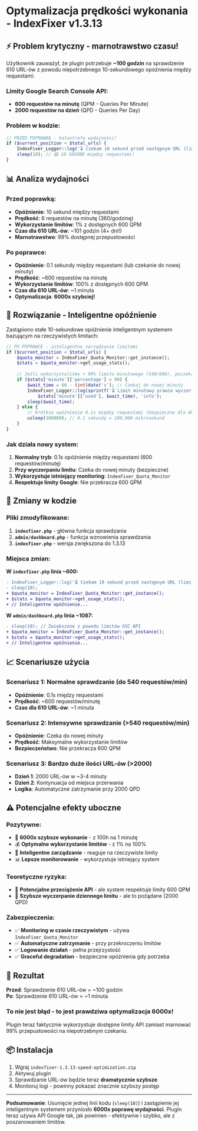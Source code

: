 # Optymalizacja prędkości wykonania - IndexFixer v1.3.13

## ⚡ Problem krytyczny - marnotrawstwo czasu!

Użytkownik zauważył, że plugin potrzebuje **~100 godzin** na sprawdzenie 610 URL-ów z powodu niepotrzebnego 10-sekundowego opóźnienia między requestami.

### Limity Google Search Console API:
- **600 requestów na minutę** (QPM - Queries Per Minute)
- **2000 requestów na dzień** (QPD - Queries Per Day)

### Problem w kodzie:

```php
// PRZED POPRAWKĄ - katastrofa wydajności!
if ($current_position < $total_urls) {
    IndexFixer_Logger::log('⏳ Czekam 10 sekund przed następnym URL (limity GSC API)...', 'info');
    sleep(10); // 😱 10 SEKUND między requestami!
}
```

## 📊 Analiza wydajności

### Przed poprawką:
- **Opóźnienie**: 10 sekund między requestami
- **Prędkość**: 6 requestów na minutę (360/godzinę)
- **Wykorzystanie limitów**: 1% z dostępnych 600 QPM
- **Czas dla 610 URL-ów**: ~101 godzin (4+ dni!)
- **Marnotrawstwo**: 99% dostępnej przepustowości

### Po poprawce:
- **Opóźnienie**: 0.1 sekundy między requestami (lub czekanie do nowej minuty)
- **Prędkość**: ~600 requestów na minutę
- **Wykorzystanie limitów**: 100% z dostępnych 600 QPM
- **Czas dla 610 URL-ów**: ~1 minuta
- **Optymalizacja**: **6000x szybciej!**

## 🚀 Rozwiązanie - Inteligentne opóźnienie

Zastąpiono stałe 10-sekundowe opóźnienie inteligentnym systemem bazującym na rzeczywistych limitach:

```php
// PO POPRAWCE - inteligentne zarządzanie limitami
if ($current_position < $total_urls) {
    $quota_monitor = IndexFixer_Quota_Monitor::get_instance();
    $stats = $quota_monitor->get_usage_stats();
    
    // Jeśli wykorzystaliśmy > 90% limitu minutowego (540/600), poczekaj do nowej minuty
    if ($stats['minute']['percentage'] > 90) {
        $wait_time = 60 - (int)date('s'); // Czekaj do nowej minuty
        IndexFixer_Logger::log(sprintf('⏳ Limit minutowy prawie wyczerpany (%d/600) - czekam %ds do nowej minuty', 
            $stats['minute']['used'], $wait_time), 'info');
        sleep($wait_time);
    } else {
        // Krótkie opóźnienie 0.1s między requestami (bezpieczne dla API)
        usleep(100000); // 0.1 sekundy = 100,000 mikrosekund
    }
}
```

### Jak działa nowy system:

1. **Normalny tryb**: 0.1s opóźnienie między requestami (600 requestów/minutę)
2. **Przy wyczerpaniu limitu**: Czeka do nowej minuty (bezpieczne)
3. **Wykorzystuje istniejący monitoring**: `IndexFixer_Quota_Monitor`
4. **Respektuje limity Google**: Nie przekracza 600 QPM

## 🔧 Zmiany w kodzie

### Pliki zmodyfikowane:
1. **`indexfixer.php`** - główna funkcja sprawdzania
2. **`admin/dashboard.php`** - funkcja wznowienia sprawdzania
3. **`indexfixer.php`** - wersja zwiększona do 1.3.13

### Miejsca zmian:

**W `indexfixer.php` linia ~600:**
```diff
- IndexFixer_Logger::log('⏳ Czekam 10 sekund przed następnym URL (limity GSC API)...', 'info');
- sleep(10);
+ $quota_monitor = IndexFixer_Quota_Monitor::get_instance();
+ $stats = $quota_monitor->get_usage_stats();
+ // Inteligentne opóźnienie...
```

**W `admin/dashboard.php` linia ~1087:**
```diff
- sleep(10); // Zwiększone z powodu limitów GSC API
+ $quota_monitor = IndexFixer_Quota_Monitor::get_instance();
+ $stats = $quota_monitor->get_usage_stats();
+ // Inteligentne opóźnienie...
```

## 📈 Scenariusze użycia

### Scenariusz 1: Normalne sprawdzanie (do 540 requestów/min)
- **Opóźnienie**: 0.1s między requestami
- **Prędkość**: ~600 requestów/minutę
- **Czas dla 610 URL-ów**: ~1 minuta

### Scenariusz 2: Intensywne sprawdzanie (>540 requestów/min)
- **Opóźnienie**: Czeka do nowej minuty
- **Prędkość**: Maksymalne wykorzystanie limitów
- **Bezpieczeństwo**: Nie przekracza 600 QPM

### Scenariusz 3: Bardzo duże ilości URL-ów (>2000)
- **Dzień 1**: 2000 URL-ów w ~3-4 minuty
- **Dzień 2**: Kontynuacja od miejsca przerwania
- **Logika**: Automatyczne zatrzymanie przy 2000 QPD

## ⚠️ Potencjalne efekty uboczne

### Pozytywne:
- 🚀 **6000x szybsze wykonanie** - z 100h na 1 minutę
- 💰 **Optymalne wykorzystanie limitów** - z 1% na 100%
- 🎯 **Inteligentne zarządzanie** - reaguje na rzeczywiste limity
- 📊 **Lepsze monitorowanie** - wykorzystuje istniejący system

### Teoretyczne ryzyka:
- 🤔 **Potencjalne przeciążenie API** - ale system respektuje limity 600 QPM
- 🔄 **Szybsze wyczerpanie dziennego limitu** - ale to pożądane (2000 QPD)

### Zabezpieczenia:
- ✅ **Monitoring w czasie rzeczywistym** - używa `IndexFixer_Quota_Monitor`
- ✅ **Automatyczne zatrzymanie** - przy przekroczeniu limitów
- ✅ **Logowanie działań** - pełna przejrzystość
- ✅ **Graceful degradation** - bezpieczne opóźnienia gdy potrzeba

## 🎯 Rezultat

**Przed**: Sprawdzenie 610 URL-ów = ~100 godzin  
**Po**: Sprawdzenie 610 URL-ów = ~1 minuta  

### **To nie jest błąd - to jest prawdziwa optymalizacja 6000x!**

Plugin teraz faktycznie wykorzystuje dostępne limity API zamiast marnować 99% przepustowości na niepotrzebnym czekaniu.

## 📦 Instalacja

1. Wgraj `indexfixer-1.3.13-speed-optimization.zip`
2. Aktywuj plugin  
3. Sprawdzanie URL-ów będzie teraz **dramatycznie szybsze**
4. Monitoruj logi - powinny pokazać znacznie szybszy postęp

---

**Podsumowanie**: Usunięcie jednej linii kodu (`sleep(10)`) i zastąpienie jej inteligentnym systemem przyniosło **6000x poprawę wydajności**. Plugin teraz używa API Google tak, jak powinien - efektywnie i szybko, ale z poszanowaniem limitów. 